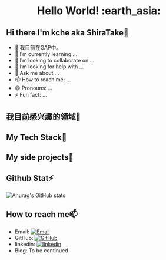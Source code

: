 <h1 align= "center"><b>Hello World! :earth_asia:</b></h1>



## Hi there I'm kche aka ShiraTake👋
- 🔭 我目前在GAP中。
- 🌱 I’m currently learning ...
- 👯 I’m looking to collaborate on ...
- 🤔 I’m looking for help with ...
- 💬 Ask me about ...
- 📫 How to reach me: ...
- 😄 Pronouns: ...
- ⚡ Fun fact: ...

## 我目前感兴趣的领域💬

## My Tech Stack🔧



## My side projects🤔

## Github Stat⚡
![Anurag's GitHub stats](https://github-readme-stats.vercel.app/api?username=kche0169&theme=dark&show_icons=true)

## How to reach me📫
- Email: [![Email](https://img.shields.io/badge/Gmail-D14836?style=flat-square&logo=gmail&logoColor=white)](mailto:shiratakekanpakuji@gmail.com)
- GitHub: [![GitHub](https://img.shields.io/badge/GitHub-grey?logo=github)](https://github.com/kche0169)
- linkedin: [![linkedin](https://img.shields.io/badge/www.linkedin.com/in/kaiyong-chen-38656a248?style=flat-square&logo=twitter&logoColor=white)](www.linkedin.com/in/kaiyong-chen-38656a248)
- Blog: To be continued
<!--
**kche0169/kche0169** is a ✨ _special_ ✨ repository because its `README.md` (this file) appears on your GitHub profile.

Here are some ideas to get you started:

- 🔭 I’m currently working on ...
- 🌱 I’m currently learning ...
- 👯 I’m looking to collaborate on ...
- 🤔 I’m looking for help with ...
- 💬 Ask me about ...
- 📫 How to reach me: ...
- 😄 Pronouns: ...
- ⚡ Fun fact: ...
-->
